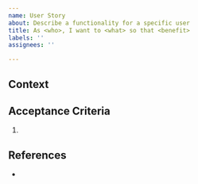 ```yaml
---
name: User Story
about: Describe a functionality for a specific user
title: As <who>, I want to <what> so that <benefit>
labels: ''
assignees: ''

---
```


## Context


## Acceptance Criteria
1.

## References
-
